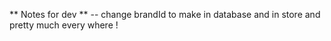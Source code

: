 ** Notes for dev **
-- change brandId to make in database and in store and pretty much every where !
